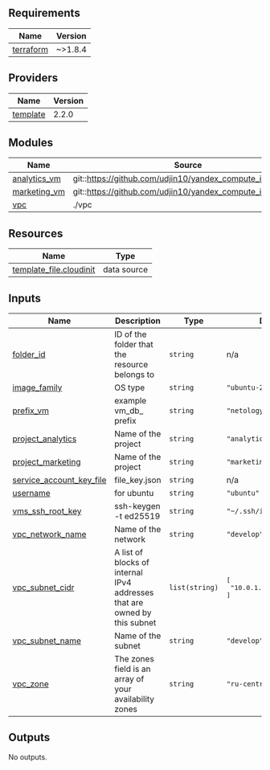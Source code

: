 ## Requirements

| Name | Version |
|------|---------|
| <a name="requirement_terraform"></a> [terraform](#requirement\_terraform) | ~>1.8.4 |

## Providers

| Name | Version |
|------|---------|
| <a name="provider_template"></a> [template](#provider\_template) | 2.2.0 |

## Modules

| Name | Source | Version |
|------|--------|---------|
| <a name="module_analytics_vm"></a> [analytics\_vm](#module\_analytics\_vm) | git::https://github.com/udjin10/yandex_compute_instance.git | main |
| <a name="module_marketing_vm"></a> [marketing\_vm](#module\_marketing\_vm) | git::https://github.com/udjin10/yandex_compute_instance.git | main |
| <a name="module_vpc"></a> [vpc](#module\_vpc) | ./vpc | n/a |

## Resources

| Name | Type |
|------|------|
| [template_file.cloudinit](https://registry.terraform.io/providers/hashicorp/template/latest/docs/data-sources/file) | data source |

## Inputs

| Name | Description | Type | Default | Required |
|------|-------------|------|---------|:--------:|
| <a name="input_folder_id"></a> [folder\_id](#input\_folder\_id) | ID of the folder that the resource belongs to | `string` | n/a | yes |
| <a name="input_image_family"></a> [image\_family](#input\_image\_family) | OS type | `string` | `"ubuntu-2004-lts"` | no |
| <a name="input_prefix_vm"></a> [prefix\_vm](#input\_prefix\_vm) | example vm\_db\_ prefix | `string` | `"netology-project"` | no |
| <a name="input_project_analytics"></a> [project\_analytics](#input\_project\_analytics) | Name of the project | `string` | `"analytics"` | no |
| <a name="input_project_marketing"></a> [project\_marketing](#input\_project\_marketing) | Name of the project | `string` | `"marketing"` | no |
| <a name="input_service_account_key_file"></a> [service\_account\_key\_file](#input\_service\_account\_key\_file) | file\_key.json | `string` | n/a | yes |
| <a name="input_username"></a> [username](#input\_username) | for ubuntu | `string` | `"ubuntu"` | no |
| <a name="input_vms_ssh_root_key"></a> [vms\_ssh\_root\_key](#input\_vms\_ssh\_root\_key) | ssh-keygen -t ed25519 | `string` | `"~/.ssh/id_ed25519.pub"` | no |
| <a name="input_vpc_network_name"></a> [vpc\_network\_name](#input\_vpc\_network\_name) | Name of the network | `string` | `"develop"` | no |
| <a name="input_vpc_subnet_cidr"></a> [vpc\_subnet\_cidr](#input\_vpc\_subnet\_cidr) | A list of blocks of internal IPv4 addresses that are owned by this subnet | `list(string)` | <pre>[<br/>  "10.0.1.0/24"<br/>]</pre> | no |
| <a name="input_vpc_subnet_name"></a> [vpc\_subnet\_name](#input\_vpc\_subnet\_name) | Name of the subnet | `string` | `"develop"` | no |
| <a name="input_vpc_zone"></a> [vpc\_zone](#input\_vpc\_zone) | The zones field is an array of your availability zones | `string` | `"ru-central1-a"` | no |

## Outputs

No outputs.
